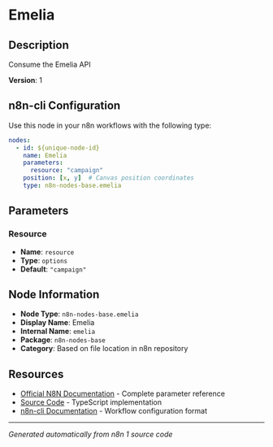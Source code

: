 # Emelia

## Description

Consume the Emelia API

**Version**: 1

## n8n-cli Configuration

Use this node in your n8n workflows with the following type:

```yaml
nodes:
  - id: ${unique-node-id}
    name: Emelia
    parameters:
      resource: "campaign"
    position: [x, y]  # Canvas position coordinates
    type: n8n-nodes-base.emelia
```

## Parameters

### Resource

- **Name**: `resource`
- **Type**: `options`
- **Default**: `"campaign"`


## Node Information

- **Node Type**: `n8n-nodes-base.emelia`
- **Display Name**: Emelia
- **Internal Name**: `emelia`
- **Package**: `n8n-nodes-base`
- **Category**: Based on file location in n8n repository

## Resources

- [Official N8N Documentation](https://docs.n8n.io/integrations/builtin/app-nodes/n8n-nodes-base.emelia/) - Complete parameter reference
- [Source Code](https://github.com/n8n-io/n8n/blob/master/packages/nodes-base/nodes/Emelia/Emelia.node.ts) - TypeScript implementation
- [n8n-cli Documentation](https://github.com/edenreich/n8n-cli) - Workflow configuration format

---
*Generated automatically from n8n 1 source code*
